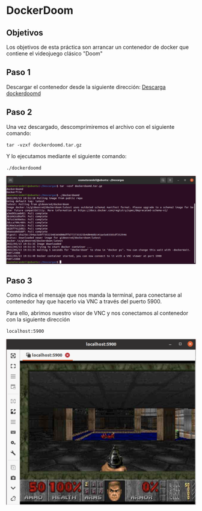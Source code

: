 # DockerDoom

## Objetivos
Los objetivos de esta práctica son arrancar un contenedor de docker que contiene el videojuego clásico "Doom"

## Paso 1
Descargar el contenedor desde la siguiente dirección:
[Descarga dockerdoomd](https://web.archive.org/web/20160310005603/https://gideonred.com/bins/dockerdoomd.tar.gz)

## Paso 2

Una vez descargado, descomprimiremos el archivo con el siguiente comando:
~~~
tar -vzxf dockerdoomd.tar.gz
~~~
Y lo ejecutamos mediante el siguiente comando:
~~~
./dockerdoomd
~~~
![terminal](https://github.com/cosmetorandellborras/DockerDoom/blob/main/terminal.png)

## Paso 3

Como indica el mensaje que nos manda la terminal, para conectarse al contenedor hay que hacerlo via VNC a través del puerto 5900.

Para ello, abrimos nuestro visor de VNC y nos conectamos al contenedor con la siguiente dirección
~~~
localhost:5900
~~~
![juego](https://github.com/cosmetorandellborras/DockerDoom/blob/main/juego.png)
